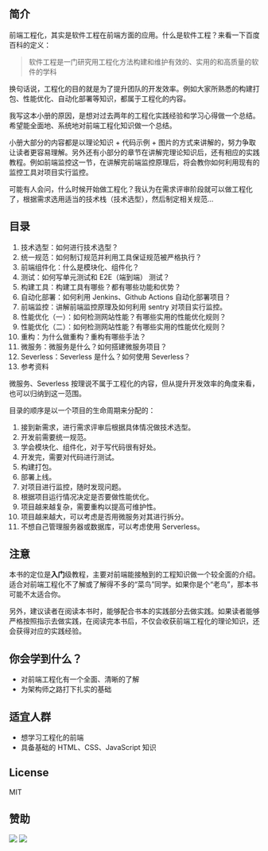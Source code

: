 ## 简介
前端工程化，其实是软件工程在前端方面的应用。什么是软件工程？来看一下百度百科的定义：
>软件工程是一门研究用工程化方法构建和维护有效的、实用的和高质量的软件的学科

换句话说，工程化的目的就是为了提升团队的开发效率。例如大家所熟悉的构建打包、性能优化、自动化部署等知识，都属于工程化的内容。

我写这本小册的原因，是想对过去两年的工程化实践经验和学习心得做一个总结。希望能全面地、系统地对前端工程化知识做一个总结。

小册大部分的内容都是以理论知识 + 代码示例 + 图片的方式来讲解的，努力争取让读者更容易理解。另外还有小部分的章节在讲解完理论知识后，还有相应的实践教程。例如前端监控这一节，在讲解完前端监控原理后，将会教你如何利用现有的监控工具对项目实行监控。

可能有人会问，什么时候开始做工程化？我认为在需求评审阶段就可以做工程化了，根据需求选用适当的技术栈（技术选型），然后制定相关规范...

## 目录
1. 技术选型：如何进行技术选型？
2. 统一规范：如何制订规范并利用工具保证规范被严格执行？
3. 前端组件化：什么是模块化、组件化？
4. 测试：如何写单元测试和 E2E（端到端） 测试？
5. 构建工具：构建工具有哪些？都有哪些功能和优势？
6. 自动化部署：如何利用 Jenkins、Github Actions 自动化部署项目？
7. 前端监控：讲解前端监控原理及如何利用 sentry 对项目实行监控。
8. 性能优化（一）：如何检测网站性能？有哪些实用的性能优化规则？
9. 性能优化（二）：如何检测网站性能？有哪些实用的性能优化规则？
10. 重构：为什么做重构？重构有哪些手法？
11. 微服务：微服务是什么？如何搭建微服务项目？
12. Severless：Severless 是什么？如何使用 Severless？
13. 参考资料

微服务、Severless 按理说不属于工程化的内容，但从提升开发效率的角度来看，也可以归纳到这一范围。

目录的顺序是以一个项目的生命周期来分配的：
1. 接到新需求，进行需求评审后根据具体情况做技术选型。
2. 开发前需要统一规范。
3. 学会模块化、组件化，对于写代码很有好处。
4. 开发完，需要对代码进行测试。
5. 构建打包。
6. 部署上线。
7. 对项目进行监控，随时发现问题。
8. 根据项目运行情况决定是否要做性能优化。
9. 项目越来越复杂，需要重构以提高可维护性。
10. 项目越来越大，可以考虑是否用微服务对其进行拆分。
11. 不想自己管理服务器或数据库，可以考虑使用 Serverless。

## 注意
本书的定位是**入门**级教程，主要对前端能接触到的工程知识做一个较全面的介绍。适合对前端工程化不了解或了解得不多的“菜鸟”同学。如果你是个“老鸟”，那本书可能不太适合你。

另外，建议读者在阅读本书时，能够配合书本的实践部分去做实践。如果读者能够严格按照指示去做实践，在阅读完本书后，不仅会收获前端工程化的理论知识，还会获得对应的实践经验。

## 你会学到什么？
* 对前端工程化有一个全面、清晰的了解
* 为架构师之路打下扎实的基础

## 适宜人群
* 想学习工程化的前端
* 具备基础的 HTML、CSS、JavaScript 知识

## License
MIT

## 赞助
![](https://github.com/woai3c/nand2tetris/blob/master/img/wx.jpg)
![](https://github.com/woai3c/nand2tetris/blob/master/img/zfb.jpg)